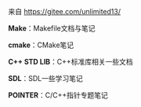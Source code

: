 来自 https://gitee.com/unlimited13/

**Make**：Makefile文档与笔记

**cmake**：CMake笔记

**C++ STD LIB**：C++标准库相关一些文档

**SDL**：SDL一些学习笔记

**POINTER**：C/C++指针专题笔记
